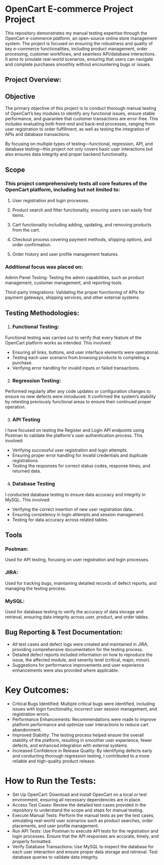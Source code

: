 # OpenCart E-commerce Project Project
This repository demonstrates my manual testing expertise through the OpenCart e-commerce platform, an open-source online store management system. The project is focused on ensuring the robustness and quality of key e-commerce functionalities, including product management, order processing, customer workflows, and seamless API/database interactions. It aims to simulate real-world scenarios, ensuring that users can navigate and complete purchases smoothly without encountering bugs or issues.

## Project  Overview:

## Objective
The primary objective of this project is to conduct thorough manual testing of OpenCart’s key modules to identify any functional issues, ensure stable performance, and guarantee that customer transactions are error-free. This includes evaluating both front-end and back-end processes, ranging from user registration to order fulfillment, as well as testing the integration of APIs and database transactions.

By focusing on multiple types of testing—functional, regression, API, and database testing—this project not only covers basic user interactions but also ensures data integrity and proper backend functionality.

## Scope
### This project comprehensively tests all core features of the OpenCart platform, including but not limited to:

1. User registration and login processes.

2. Product search and filter functionality, ensuring users can easily find items.

3. Cart functionality including adding, updating, and removing products from the cart.

4. Checkout process covering payment methods, shipping options, and order confirmation.

5. Order history and user profile management features.

### Additional focus was placed on:
Admin Panel Testing: Testing the admin capabilities, such as product management, customer management, and reporting tools.

Third-party Integrations: Validating the proper functioning of APIs for payment gateways, shipping services, and other external systems.

## Testing Methodologies:
1. ### Functional Testing:
Functional testing was carried out to verify that every feature of the OpenCart platform works as intended. This involved:

* Ensuring all links, buttons, and user interface elements were operational.
* Testing each user scenario from browsing products to completing a purchase.
* Verifying error handling for invalid inputs or failed transactions.

2. ### Regression Testing:
Performed regularly after any code updates or configuration changes to ensure no new defects were introduced. It confirmed the system’s stability by retesting previously functional areas to ensure their continued proper operation.

3. ### API Testing 
I have focused on testing the Register and Login API endpoints using Postman to validate the platform's user authentication process. This involved:

* Verifying successful user registration and login attempts.
* Ensuring proper error handling for invalid credentials and duplicate registrations.
* Testing the responses for correct status codes, response times, and returned data.

4. ### Database Testing 
I conducted database testing to ensure data accuracy and integrity in MySQL. This involved:

* Verifying the correct insertion of new user registration data.
* Ensuring consistency in login attempts and session management.
* Testing for data accuracy across related tables.

## Tools
### Postman:
Used for API testing, focusing on user registration and login processes.

### JIRA:
Used for tracking bugs, maintaining detailed records of defect reports, and managing the testing process.

### MySQL:
Used for database testing to verify the accuracy of data storage and retrieval, ensuring data integrity across user, product, and order tables.

## Bug Reporting & Test Documentation:
* All test cases and defect logs were created and maintained in JIRA, providing comprehensive documentation for the testing process.
* Detailed defect reports included information on how to reproduce the issue, the affected module, and severity level (critical, major, minor).
* Suggestions for performance improvements and user experience enhancements were also provided where applicable.
 
# Key Outcomes:
* Critical Bugs Identified: Multiple critical bugs were identified, including issues with login functionality, incorrect user session management, and registration errors.
* Performance Enhancements: Recommendations were made to improve platform performance and optimize user interactions to reduce cart abandonment.
* Improved Stability: The testing process helped ensure the overall stability of the platform, resulting in smoother user experience, fewer defects, and enhanced integration with external systems.
* Increased Confidence in Release Quality: By identifying defects early and conducting thorough regression testing, I contributed to a more reliable and high-quality product release.

# How to Run the Tests:
* Set Up OpenCart: Download and install OpenCart on a local or test environment, ensuring all necessary dependencies are in place.
* Access Test Cases: Review the detailed test cases provided in the repository to understand the scope and steps for manual testing.
* Execute Manual Tests: Perform the manual tests as per the test cases, simulating real-world user scenarios such as product searches, order placements, and user profile management.
* Run API Tests: Use Postman to execute API tests for the registration and login processes. Ensure that the API responses are accurate, timely, and properly formatted.
* Verify Database Transactions: Use MySQL to inspect the database for each user interaction and ensure proper data storage and retrieval. Test database queries to validate data integrity.
